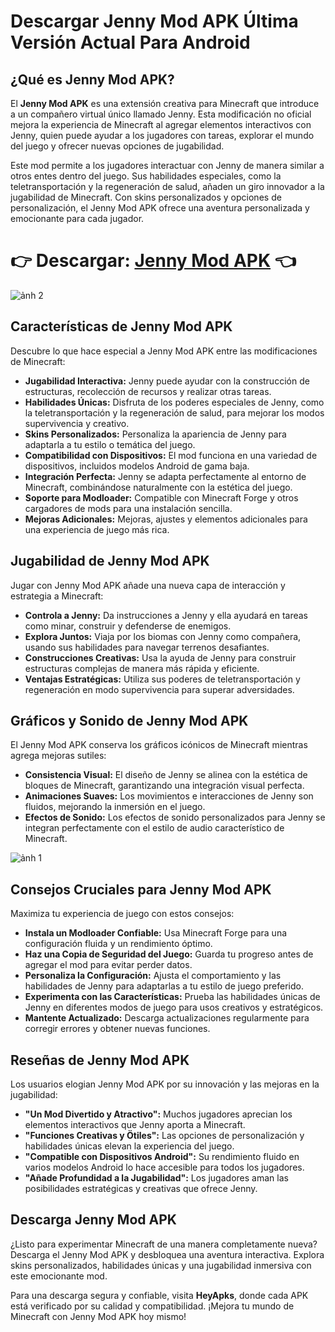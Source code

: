# Descargar Jenny Mod APK Última Versión Actual Para Android

## ¿Qué es Jenny Mod APK?
El **Jenny Mod APK** es una extensión creativa para Minecraft que introduce a un compañero virtual único llamado Jenny. Esta modificación no oficial mejora la experiencia de Minecraft al agregar elementos interactivos con Jenny, quien puede ayudar a los jugadores con tareas, explorar el mundo del juego y ofrecer nuevas opciones de jugabilidad.

Este mod permite a los jugadores interactuar con Jenny de manera similar a otros entes dentro del juego. Sus habilidades especiales, como la teletransportación y la regeneración de salud, añaden un giro innovador a la jugabilidad de Minecraft. Con skins personalizados y opciones de personalización, el Jenny Mod APK ofrece una aventura personalizada y emocionante para cada jugador.

# 👉 Descargar: [Jenny Mod APK](https://heyapks.com/jenny-minecraft.html) 👈

![ảnh 2](https://github.com/user-attachments/assets/3a428b06-94ad-484a-80ba-b5f1f40bfbac)

## Características de Jenny Mod APK
Descubre lo que hace especial a Jenny Mod APK entre las modificaciones de Minecraft:

- **Jugabilidad Interactiva:** Jenny puede ayudar con la construcción de estructuras, recolección de recursos y realizar otras tareas.
- **Habilidades Únicas:** Disfruta de los poderes especiales de Jenny, como la teletransportación y la regeneración de salud, para mejorar los modos supervivencia y creativo.
- **Skins Personalizados:** Personaliza la apariencia de Jenny para adaptarla a tu estilo o temática del juego.
- **Compatibilidad con Dispositivos:** El mod funciona en una variedad de dispositivos, incluidos modelos Android de gama baja.
- **Integración Perfecta:** Jenny se adapta perfectamente al entorno de Minecraft, combinándose naturalmente con la estética del juego.
- **Soporte para Modloader:** Compatible con Minecraft Forge y otros cargadores de mods para una instalación sencilla.
- **Mejoras Adicionales:** Mejoras, ajustes y elementos adicionales para una experiencia de juego más rica.


## Jugabilidad de Jenny Mod APK
Jugar con Jenny Mod APK añade una nueva capa de interacción y estrategia a Minecraft:

- **Controla a Jenny:** Da instrucciones a Jenny y ella ayudará en tareas como minar, construir y defenderse de enemigos.
- **Explora Juntos:** Viaja por los biomas con Jenny como compañera, usando sus habilidades para navegar terrenos desafiantes.
- **Construcciones Creativas:** Usa la ayuda de Jenny para construir estructuras complejas de manera más rápida y eficiente.
- **Ventajas Estratégicas:** Utiliza sus poderes de teletransportación y regeneración en modo supervivencia para superar adversidades.


## Gráficos y Sonido de Jenny Mod APK
El Jenny Mod APK conserva los gráficos icónicos de Minecraft mientras agrega mejoras sutiles:

- **Consistencia Visual:** El diseño de Jenny se alinea con la estética de bloques de Minecraft, garantizando una integración visual perfecta.
- **Animaciones Suaves:** Los movimientos e interacciones de Jenny son fluidos, mejorando la inmersión en el juego.
- **Efectos de Sonido:** Los efectos de sonido personalizados para Jenny se integran perfectamente con el estilo de audio característico de Minecraft.

![ảnh 1](https://github.com/user-attachments/assets/e46b74e2-aecf-454b-b7cd-caa749a70fb7)

## Consejos Cruciales para Jenny Mod APK
Maximiza tu experiencia de juego con estos consejos:

- **Instala un Modloader Confiable:** Usa Minecraft Forge para una configuración fluida y un rendimiento óptimo.
- **Haz una Copia de Seguridad del Juego:** Guarda tu progreso antes de agregar el mod para evitar perder datos.
- **Personaliza la Configuración:** Ajusta el comportamiento y las habilidades de Jenny para adaptarlas a tu estilo de juego preferido.
- **Experimenta con las Características:** Prueba las habilidades únicas de Jenny en diferentes modos de juego para usos creativos y estratégicos.
- **Mantente Actualizado:** Descarga actualizaciones regularmente para corregir errores y obtener nuevas funciones.


## Reseñas de Jenny Mod APK
Los usuarios elogian Jenny Mod APK por su innovación y las mejoras en la jugabilidad:

- **"Un Mod Divertido y Atractivo":** Muchos jugadores aprecian los elementos interactivos que Jenny aporta a Minecraft.
- **"Funciones Creativas y Ötiles":** Las opciones de personalización y habilidades únicas elevan la experiencia del juego.
- **"Compatible con Dispositivos Android":** Su rendimiento fluido en varios modelos Android lo hace accesible para todos los jugadores.
- **"Añade Profundidad a la Jugabilidad":** Los jugadores aman las posibilidades estratégicas y creativas que ofrece Jenny.


## Descarga Jenny Mod APK
¿Listo para experimentar Minecraft de una manera completamente nueva? Descarga el Jenny Mod APK y desbloquea una aventura interactiva. Explora skins personalizados, habilidades únicas y una jugabilidad inmersiva con este emocionante mod.

Para una descarga segura y confiable, visita **HeyApks**, donde cada APK está verificado por su calidad y compatibilidad. ¡Mejora tu mundo de Minecraft con Jenny Mod APK hoy mismo!
